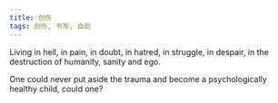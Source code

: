 ```yaml
---
title: 创伤
tags: 创伤, 书写, 自剖
---
```



Living in hell, in pain, in doubt, in hatred, in struggle, in despair, in the destruction of humanity, sanity and ego.

One could never put aside the trauma and become a psychologically healthy child, could one?

